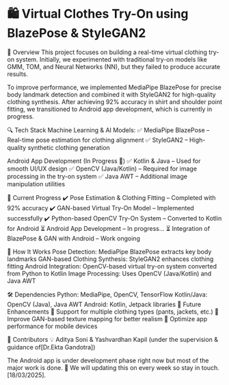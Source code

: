 # 🛍️ Virtual Clothes Try-On using BlazePose & StyleGAN2
📌 Overview
This project focuses on building a real-time virtual clothing try-on system. Initially, we experimented with traditional try-on models like GMM, TOM, and Neural Networks (NN), but they failed to produce accurate results.

To improve performance, we implemented MediaPipe BlazePose for precise body landmark detection and combined it with StyleGAN2 for high-quality clothing synthesis. After achieving 92% accuracy in shirt and shoulder point fitting, we transitioned to Android app development, which is currently in progress.

🔍 Tech Stack
Machine Learning & AI Models:
✅ MediaPipe BlazePose – Real-time pose estimation for clothing alignment
✅ StyleGAN2 – High-quality synthetic clothing generation

Android App Development (In Progress 🚧)
✅ Kotlin & Java – Used for smooth UI/UX design
✅ OpenCV (Java/Kotlin) – Required for image processing in the try-on system
✅ Java AWT – Additional image manipulation utilities

🚀 Current Progress
✔️ Pose Estimation & Clothing Fitting – Completed with 92% accuracy
✔️ GAN-based Virtual Try-On Model – Implemented successfully
✔️ Python-based OpenCV Try-On System – Converted to Kotlin for Android
⏳ Android App Development – In progress...
⏳ Integration of BlazePose & GAN with Android – Work ongoing

🔧 How It Works
Pose Detection: MediaPipe BlazePose extracts key body landmarks
GAN-based Clothing Synthesis: StyleGAN2 enhances clothing fitting
Android Integration: OpenCV-based virtual try-on system converted from Python to Kotlin
Image Processing: Uses OpenCV (Java/Kotlin) and Java AWT

🛠️ Dependencies
Python: MediaPipe, OpenCV, TensorFlow
Kotlin/Java: OpenCV (Java), Java AWT
Android: Kotlin, Jetpack libraries
🔮 Future Enhancements
🔹 Support for multiple clothing types (pants, jackets, etc.)
🔹 Improve GAN-based texture mapping for better realism
🔹 Optimize app performance for mobile devices

🤝 Contributors
💡 Aditya Soni & Yashvardhan Kapil (under the supervision & guidance of[Dr.Ekta Gandotra])

The Android app is under development phase right now but most of the major work is done. 🚀 We will updating this on every week so stay in touch.[18/03/2025].
